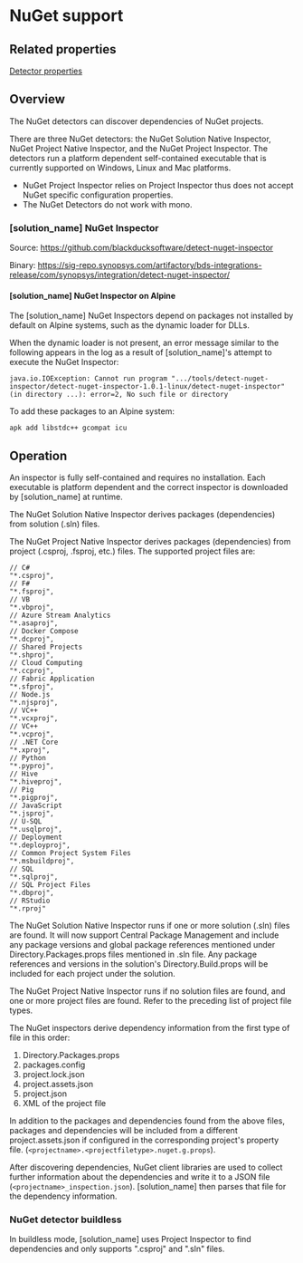 # NuGet support

## Related properties

[Detector properties](../properties/detectors/nuget.md)

## Overview

The NuGet detectors can discover dependencies of NuGet projects.

There are three NuGet detectors: the NuGet Solution Native Inspector, NuGet Project Native Inspector, and the NuGet Project Inspector. The detectors run a platform dependent self-contained executable that is currently supported on Windows, Linux and Mac platforms.

<note type="Note">

* NuGet Project Inspector relies on Project Inspector thus does not accept NuGet specific configuration properties.   
* The NuGet Detectors do not work with mono.
</note>

### [solution_name] NuGet Inspector

Source: https://github.com/blackducksoftware/detect-nuget-inspector

Binary: https://sig-repo.synopsys.com/artifactory/bds-integrations-release/com/synopsys/integration/detect-nuget-inspector/

#### [solution_name] NuGet Inspector on Alpine

The [solution_name] NuGet Inspectors depend on packages not installed by default on Alpine systems, such as the dynamic loader for DLLs.

When the dynamic loader is not present, an error message similar to the following appears in the log as a result of
[solution_name]'s attempt to execute the NuGet Inspector:
```
java.io.IOException: Cannot run program ".../tools/detect-nuget-inspector/detect-nuget-inspector-1.0.1-linux/detect-nuget-inspector" (in directory ...): error=2, No such file or directory
```

To add these packages to an Alpine system:
```
apk add libstdc++ gcompat icu
```

## Operation

An inspector is fully self-contained and requires no installation. Each executable is platform dependent and the correct inspector is downloaded by [solution_name] at runtime.

The NuGet Solution Native Inspector derives packages (dependencies) from solution (.sln) files.

The NuGet Project Native Inspector derives packages (dependencies) from project (.csproj, .fsproj, etc.) files. The supported project files are:
````
// C#
"*.csproj",
// F#
"*.fsproj",
// VB
"*.vbproj",
// Azure Stream Analytics
"*.asaproj",
// Docker Compose
"*.dcproj",
// Shared Projects
"*.shproj",
// Cloud Computing
"*.ccproj",
// Fabric Application
"*.sfproj",
// Node.js
"*.njsproj",
// VC++
"*.vcxproj",
// VC++
"*.vcproj",
// .NET Core
"*.xproj",
// Python
"*.pyproj",
// Hive
"*.hiveproj",
// Pig
"*.pigproj",
// JavaScript
"*.jsproj",
// U-SQL
"*.usqlproj",
// Deployment
"*.deployproj",
// Common Project System Files
"*.msbuildproj",
// SQL
"*.sqlproj",
// SQL Project Files
"*.dbproj",
// RStudio
"*.rproj"
````

The NuGet Solution Native Inspector runs if one or more solution (.sln) files are found. It will now support Central Package Management and include any package versions and global package references mentioned under Directory.Packages.props files mentioned in .sln file. Any package references and versions in the solution's Directory.Build.props will be included for each project under the solution.

The NuGet Project Native Inspector runs if no solution files are found, and one or more project files are found.  Refer to the preceding list of project file types.

The NuGet inspectors derive dependency information from the first type of file in this order:
1. Directory.Packages.props
2. packages.config
3. project.lock.json
4. project.assets.json
5. project.json
6. XML of the project file

In addition to the packages and dependencies found from the above files, packages and dependencies will be included from a different project.assets.json if configured in the corresponding project's property file. (`<projectname>.<projectfiletype>.nuget.g.props`).

After discovering dependencies, NuGet client libraries are used to collect further information about the dependencies and write it to a JSON file (`<projectname>_inspection.json`). [solution_name] then parses that file for the dependency information.

### NuGet detector buildless

In buildless mode, [solution_name] uses Project Inspector to find dependencies and only supports ".csproj" and ".sln" files.
